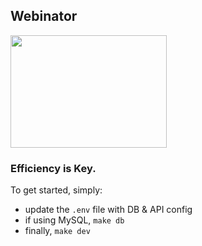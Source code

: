 ## Webinator

<img src="https://media.tenor.com/uxwNHMu_t3IAAAAC/popeye-powerful.gif" width="250" height="180"/>

### Efficiency is Key.

To get started, simply:
- update the `.env` file with DB & API config
- if using MySQL, `make db`
- finally, `make dev`
